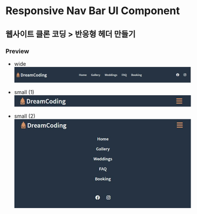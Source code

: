 # Responsive Nav Bar UI Component

## 웹사이트 클론 코딩 > 반응형 헤더 만들기

### Preview

- wide  
  <a href="#"><img src="https://github.com/Min-ji-Lee/Today-I-Learned/blob/master/CSS/Responsive%20Nav%20Bar%20UI%20Component/wide.JPG?raw=true" width="700px" alt="wide"></a>

- small (1)  
  <a href="#"><img src="https://github.com/Min-ji-Lee/Today-I-Learned/blob/master/CSS/Responsive%20Nav%20Bar%20UI%20Component/small%201.JPG?raw=true" width="700x" alt="small1"></a>

- small (2)  
  <a href="#"><img src="https://github.com/Min-ji-Lee/Today-I-Learned/blob/master/CSS/Responsive%20Nav%20Bar%20UI%20Component/small%202.JPG?raw=true" width="700px" alt="small2"></a>
